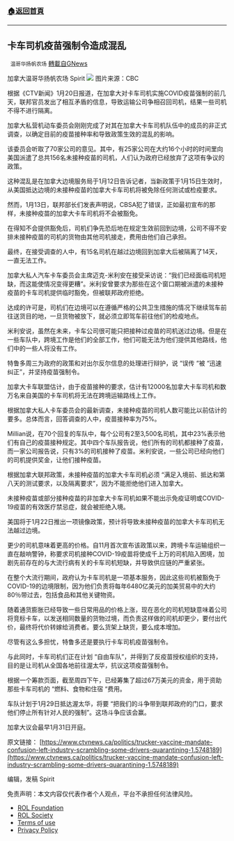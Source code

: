 ###  [:house:返回首頁](https://github.com/ourhimalayas/txt)
---


## 卡车司机疫苗强制令造成混乱
` 温哥华扬帆农场` [轉載自GNews](https://gnews.org/zh-hans/1886241/)

加拿大温哥华扬帆农场 Spirit
![](https://assets.gnews.org/wp-content/uploads/2022/01/trucker-vaccine-protest.jpg)
图片来源：CBC

根据《CTV新闻》1月20日报道，在加拿大对卡车司机实施COVID疫苗强制的前几天，联邦官员发出了相互矛盾的信息，导致运输公司争相召回司机，结果一些司机不得不进行隔离。

加拿大私营机动车委员会刚刚完成了对其在加拿大卡车司机队伍中的成员的非正式调查，以确定目前的疫苗接种率和导致政策生效的混乱的影响。

该委员会听取了70家公司的意见。其中，有25家公司在大约16个小时的时间里向美国派遣了总共156名未接种疫苗的司机，人们认为政府已经放弃了这项有争议的政策。

这种混乱是在加拿大边境服务局于1月12日告诉记者，当新政策于1月15日生效时，从美国抵达边境的未接种疫苗的加拿大卡车司机将被免除任何测试或检疫要求。

然而，1月13日，联邦部长们发表声明说，CBSA犯了错误，正如最初宣布的那样，未接种疫苗的加拿大卡车司机将不会被豁免。

在得知不会提供豁免后，司机们争先恐后地在规定生效前回到边境，公司不得不安排未接种疫苗的司机的货物由其他司机接走，费用由他们自己承担。

最终，在接受调查的人中，有15名司机在越过边境回到加拿大后被隔离了14天，一直无法工作。

加拿大私人汽车卡车委员会主席迈克-米利安在接受采访说：“我们已经面临司机短缺，而这能使情况变得更糟”。米利安曾要求为那些在这个窗口期被派遣的未接种疫苗的卡车司机提供临时豁免，但被联邦政府拒绝。

达成的许可是，司机们在边境可以在遵循严格的公共卫生措施的情况下继续驾车前往送货目的地，一旦货物被放下，就必须立即驾车前往他们的检疫地点。

米利安说，虽然在未来，卡车公司很可能只把接种过疫苗的司机送过边境。但是在一些车队中，跨境工作是他们的全部工作，他们可能无法为他们提供其他路线，他们中的一些人将没有工作。

特鲁多周三为政府的政策和对出尔反尔信息的处理进行辩护，说 “误传 “被 “迅速纠正”，并坚持疫苗强制令。

加拿大卡车联盟估计，由于疫苗接种的要求，估计有12000名加拿大卡车司机和数万名来自美国的卡车司机将无法在跨境运输路线上工作。

根据加拿大私人卡车委员会的最新调查，未接种疫苗的司机人数可能比以前估计的要多。总体而言，回答调查的人中，疫苗接种率为75%。

Millian说，在70个回复的车队中，每个公司有2至3,500名司机，其中23%表示他们有自己的疫苗接种规定。其中四个车队报告说，他们所有的司机都接种了疫苗，而一家公司报告说，只有3%的司机接种了疫苗。米利安说，一些公司已经向他们的司机提供奖金，让他们接种疫苗。

根据加拿大联邦政策，未接种疫苗的加拿大卡车司机必须 “满足入境前、抵达和第八天的测试要求，以及隔离要求”，因为不能拒绝他们进入加拿大。

未接种疫苗或部分接种疫苗的非加拿大卡车司机如果不能出示免疫证明或COVID-19疫苗的有效医疗禁忌症，就会被拒绝入境。

美国将于1月22日推出一项镜像政策，预计将导致未接种疫苗的加拿大卡车司机无法越过边境。

更少的司机意味着更高的价格。自11月首次宣布该政策以来，跨境卡车运输组织一直在敲响警钟，称要求司机接种COVID-19疫苗将使成千上万的司机陷入困境，加剧先前存在的与大流行病有关的卡车司机短缺，并导致供应链的严重紧张。

在整个大流行期间，政府认为卡车司机是一项基本服务，因此这些司机被豁免于COVID-19的边境限制，因为他们负责将每年6480亿美元的加美贸易中的大约80％带过去，包括食品和其他关键物资。

随着通货膨胀已经导致一些日常用品的价格上涨，现在恶化的司机短缺意味着公司将竞标卡车，以发送相同数量的货物过境，而负责这样做的司机却更少，要付出代价，最终将代价转嫁给消费者。要么货架上缺货，要么成本增加。

尽管有这么多担忧，特鲁多还是要执行卡车司机疫苗强制令。

与此同时，卡车司机们正在计划 “自由车队”，并得到了反疫苗授权组织的支持，目的是让司机从全国各地前往渥太华，抗议这项疫苗强制令。

根据一个筹款页面，截至周四下午，已经筹集了超过67万美元的资金，用于资助那些卡车司机的 “燃料、食物和住宿 “费用。

车队计划于1月29日抵达渥太华，将要 “把我们的斗争带到联邦政府的门口，要求他们停止所有针对人民的强制”。这场斗争应该会赢。

加拿大议会最早1月31日开庭。

原文链接：
[https://www.ctvnews.ca/politics/trucker-vaccine-mandate-confusion-left-industry-scrambling-some-drivers-quarantining-1.5748189](https://www.ctvnews.ca/politics/trucker-vaccine-mandate-confusion-left-industry-scrambling-some-drivers-quarantining-1.5748189)

编辑，发稿 Spirit

 

免责声明：本文内容仅代表作者个人观点，平台不承担任何法律风险。

- [ROL Foundation](https://rolfoundation.org/)
- [ROL Society](https://rolsociety.org/)
- [Terms of use](https://gnews.org/terms-of-use-3/)
- [Privacy Policy](https://gnews.org/privacy-policy/)
